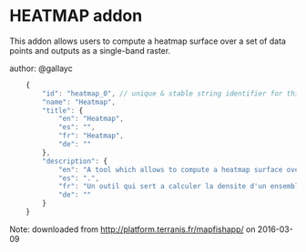 # HEATMAP addon

This addon allows users to compute a heatmap surface over a set of data points and outputs as a single-band raster.

author: @gallayc

```js
    {
        "id": "heatmap_0", // unique & stable string identifier for this addon instance
        "name": "Heatmap",
        "title": {
            "en": "Heatmap",
            "es": "",
            "fr": "Heatmap",
            "de": ""
        },
        "description": {
            "en": "A tool which allows to compute a heatmap surface over a set of data points and outputs as a single-band raster.",
            "es": ".",
            "fr": "Un outil qui sert a calculer la densite d'un ensemble de points et fournir en sortie un seul bande raster.",
            "de": ""
        }
    }
```

Note: downloaded from http://platform.terranis.fr/mapfishapp/ on 2016-03-09
